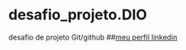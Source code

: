 # desafio_projeto.DIO
desafio de projeto Git/github
##[meu perfil linkedin](https://www.linkedin.com/in/mariana-rocha-barbosa-7a103b241/)
